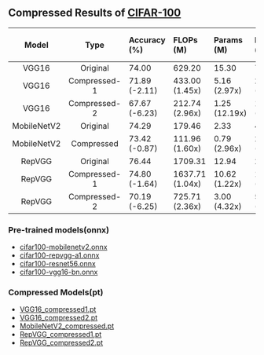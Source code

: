 ## Compressed Results of [CIFAR-100](https://www.cs.toronto.edu/~kriz/cifar.html)
|Model|Type|Accuracy (%)|FLOPs (M)|Params (M)|Latency (ms)|Model Size (MB)|
|:---:|:---:|:---|:---|:---|:---|:---|
|VGG16|Original|74.00|629.20|15.30|71.65|59.91|
|VGG16|Compressed-1|71.89 (-2.11)|433.00 (1.45x)|5.16 (2.97x)|24.52 (2.91x)|20.19 (2.97x)|
|VGG16|Compressed-2|67.67 (-6.23)|212.74 (2.96x)|1.25 (12.19x)|11.34 (6.32x)|4.90 (12.23x)|
|MobileNetV2|Original|74.29|179.46|2.33|46.26|9.36|
|MobileNetV2|Compressed|73.42 (-0.87)|111.96 (1.60x)|0.79 (2.96x)|24.50 (1.89x)|3.33 (2.81x)|
|RepVGG|Original|76.44|1709.31|12.94|248.10|51.09|
|RepVGG|Compressed-1|74.80 (-1.64)|1637.71 (1.04x)|10.62 (1.22x)|113.35 (2.19x)|41.74 (1.22x)|
|RepVGG|Compressed-2|70.19 (-6.25)|725.71 (2.36x)|3.00 (4.32x)|51.69 (4.80x)|11.62 (4.40x)|


### Pre-trained models(onnx)

- [cifar100-mobilenetv2.onnx](https://netspresso-compression-toolkit-public.s3.ap-northeast-2.amazonaws.com/model_zoo/torch/cifar100/pretrained/cifar100_mobilenetv2_x1_0.onnx)
- [cifar100-repvgg-a1.onnx](https://netspresso-compression-toolkit-public.s3.ap-northeast-2.amazonaws.com/model_zoo/torch/cifar100/pretrained/cifar100_repvgg_a1.onnx)
- [cifar100-resnet56.onnx](https://netspresso-compression-toolkit-public.s3.ap-northeast-2.amazonaws.com/model_zoo/torch/cifar100/pretrained/cifar100_resnet56.onnx)
- [cifar100-vgg16-bn.onnx](https://netspresso-compression-toolkit-public.s3.ap-northeast-2.amazonaws.com/model_zoo/torch/cifar100/pretrained/cifar100_vgg16_bn.onnx)

### Compressed Models(pt)
- [VGG16_compressed1.pt](https://netspresso-compression-toolkit-public.s3.ap-northeast-2.amazonaws.com/model_zoo/torch/cifar100/compressed/VGG16_compressed1.pt)
- [VGG16_compressed2.pt](https://netspresso-compression-toolkit-public.s3.ap-northeast-2.amazonaws.com/model_zoo/torch/cifar100/compressed/VGG16_compressed2.pt)
- [MobileNetV2_compressed.pt](https://netspresso-compression-toolkit-public.s3.ap-northeast-2.amazonaws.com/model_zoo/torch/cifar100/compressed/MobileNetV2_compressed.pt)
- [RepVGG_compressed1.pt](https://netspresso-compression-toolkit-public.s3.ap-northeast-2.amazonaws.com/model_zoo/torch/cifar100/compressed/RepVGG_compressed1.pt)
- [RepVGG_compressed2.pt](https://netspresso-compression-toolkit-public.s3.ap-northeast-2.amazonaws.com/model_zoo/torch/cifar100/compressed/RepVGG_compressed2.pt)

